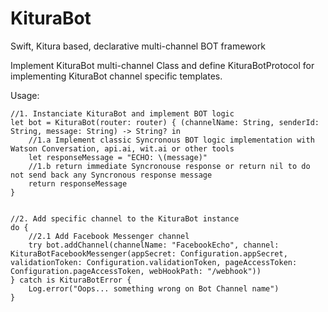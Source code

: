 # KituraBot
Swift, Kitura based, declarative multi-channel BOT framework

Implement KituraBot multi-channel Class and define KituraBotProtocol for implementing KituraBot channel specific templates.

Usage:

    //1. Instanciate KituraBot and implement BOT logic
    let bot = KituraBot(router: router) { (channelName: String, senderId: String, message: String) -> String? in
        //1.a Implement classic Syncronous BOT logic implementation with Watson Conversation, api.ai, wit.ai or other tools
        let responseMessage = "ECHO: \(message)"
        //1.b return immediate Syncronouse response or return nil to do not send back any Syncronous response message
        return responseMessage
    }

        
    //2. Add specific channel to the KituraBot instance
    do {
        //2.1 Add Facebook Messenger channel
        try bot.addChannel(channelName: "FacebookEcho", channel: KituraBotFacebookMessenger(appSecret: Configuration.appSecret, validationToken: Configuration.validationToken, pageAccessToken: Configuration.pageAccessToken, webHookPath: "/webhook"))
    } catch is KituraBotError {
        Log.error("Oops... something wrong on Bot Channel name")
    }
